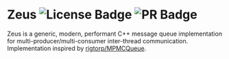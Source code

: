 # Zeus ![License Badge](https://img.shields.io/badge/license-MIT-blue?link=https%3A%2F%2Fgithub.com%2Fayushgun%zeus%2Fblob%2Fmain%2FLICENSE) ![PR Badge](https://img.shields.io/badge/PRs-welcome-red)

Zeus is a generic, modern, performant C++ message queue implementation for multi-producer/multi-consumer inter-thread communication. Implementation inspired by [rigtorp/MPMCQueue](https://github.com/rigtorp/MPMCQueue).
